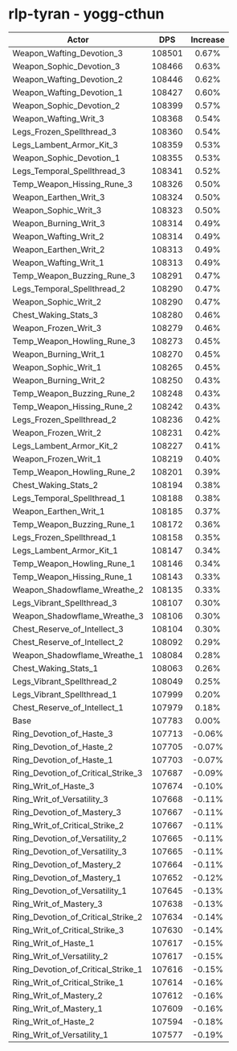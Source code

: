 # rlp-tyran - yogg-cthun
| Actor | DPS | Increase |
|---|:---:|:---:|
|Weapon_Wafting_Devotion_3|108501|0.67%|
|Weapon_Sophic_Devotion_3|108466|0.63%|
|Weapon_Wafting_Devotion_2|108446|0.62%|
|Weapon_Wafting_Devotion_1|108427|0.60%|
|Weapon_Sophic_Devotion_2|108399|0.57%|
|Weapon_Wafting_Writ_3|108368|0.54%|
|Legs_Frozen_Spellthread_3|108360|0.54%|
|Legs_Lambent_Armor_Kit_3|108359|0.53%|
|Weapon_Sophic_Devotion_1|108355|0.53%|
|Legs_Temporal_Spellthread_3|108341|0.52%|
|Temp_Weapon_Hissing_Rune_3|108326|0.50%|
|Weapon_Earthen_Writ_3|108324|0.50%|
|Weapon_Sophic_Writ_3|108323|0.50%|
|Weapon_Burning_Writ_3|108314|0.49%|
|Weapon_Wafting_Writ_2|108314|0.49%|
|Weapon_Earthen_Writ_2|108313|0.49%|
|Weapon_Wafting_Writ_1|108313|0.49%|
|Temp_Weapon_Buzzing_Rune_3|108291|0.47%|
|Legs_Temporal_Spellthread_2|108290|0.47%|
|Weapon_Sophic_Writ_2|108290|0.47%|
|Chest_Waking_Stats_3|108280|0.46%|
|Weapon_Frozen_Writ_3|108279|0.46%|
|Temp_Weapon_Howling_Rune_3|108273|0.45%|
|Weapon_Burning_Writ_1|108270|0.45%|
|Weapon_Sophic_Writ_1|108265|0.45%|
|Weapon_Burning_Writ_2|108250|0.43%|
|Temp_Weapon_Buzzing_Rune_2|108248|0.43%|
|Temp_Weapon_Hissing_Rune_2|108242|0.43%|
|Legs_Frozen_Spellthread_2|108236|0.42%|
|Weapon_Frozen_Writ_2|108231|0.42%|
|Legs_Lambent_Armor_Kit_2|108227|0.41%|
|Weapon_Frozen_Writ_1|108219|0.40%|
|Temp_Weapon_Howling_Rune_2|108201|0.39%|
|Chest_Waking_Stats_2|108194|0.38%|
|Legs_Temporal_Spellthread_1|108188|0.38%|
|Weapon_Earthen_Writ_1|108185|0.37%|
|Temp_Weapon_Buzzing_Rune_1|108172|0.36%|
|Legs_Frozen_Spellthread_1|108158|0.35%|
|Legs_Lambent_Armor_Kit_1|108147|0.34%|
|Temp_Weapon_Howling_Rune_1|108146|0.34%|
|Temp_Weapon_Hissing_Rune_1|108143|0.33%|
|Weapon_Shadowflame_Wreathe_2|108135|0.33%|
|Legs_Vibrant_Spellthread_3|108107|0.30%|
|Weapon_Shadowflame_Wreathe_3|108106|0.30%|
|Chest_Reserve_of_Intellect_3|108104|0.30%|
|Chest_Reserve_of_Intellect_2|108092|0.29%|
|Weapon_Shadowflame_Wreathe_1|108084|0.28%|
|Chest_Waking_Stats_1|108063|0.26%|
|Legs_Vibrant_Spellthread_2|108049|0.25%|
|Legs_Vibrant_Spellthread_1|107999|0.20%|
|Chest_Reserve_of_Intellect_1|107979|0.18%|
|Base|107783|0.00%|
|Ring_Devotion_of_Haste_3|107713|-0.06%|
|Ring_Devotion_of_Haste_2|107705|-0.07%|
|Ring_Devotion_of_Haste_1|107703|-0.07%|
|Ring_Devotion_of_Critical_Strike_3|107687|-0.09%|
|Ring_Writ_of_Haste_3|107674|-0.10%|
|Ring_Writ_of_Versatility_3|107668|-0.11%|
|Ring_Devotion_of_Mastery_3|107667|-0.11%|
|Ring_Writ_of_Critical_Strike_2|107667|-0.11%|
|Ring_Devotion_of_Versatility_2|107665|-0.11%|
|Ring_Devotion_of_Versatility_3|107665|-0.11%|
|Ring_Devotion_of_Mastery_2|107664|-0.11%|
|Ring_Devotion_of_Mastery_1|107652|-0.12%|
|Ring_Devotion_of_Versatility_1|107645|-0.13%|
|Ring_Writ_of_Mastery_3|107638|-0.13%|
|Ring_Devotion_of_Critical_Strike_2|107634|-0.14%|
|Ring_Writ_of_Critical_Strike_3|107630|-0.14%|
|Ring_Writ_of_Haste_1|107617|-0.15%|
|Ring_Writ_of_Versatility_2|107617|-0.15%|
|Ring_Devotion_of_Critical_Strike_1|107616|-0.15%|
|Ring_Writ_of_Critical_Strike_1|107614|-0.16%|
|Ring_Writ_of_Mastery_2|107612|-0.16%|
|Ring_Writ_of_Mastery_1|107609|-0.16%|
|Ring_Writ_of_Haste_2|107594|-0.18%|
|Ring_Writ_of_Versatility_1|107577|-0.19%|
